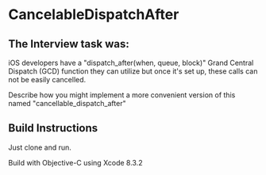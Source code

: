 # CancelableDispatchAfter

## The Interview task was:

iOS developers have a "dispatch_after(when, queue, block)" Grand Central Dispatch (GCD) function they can utilize but once it's set up, these calls can not be easily cancelled.

Describe how you might implement a more convenient version of this named "cancellable_dispatch_after"  

## Build Instructions

Just clone and run.

Build with Objective-C using Xcode 8.3.2

